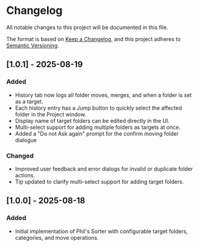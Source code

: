 
# Changelog

All notable changes to this project will be documented in this file.

The format is based on [Keep a Changelog](https://keepachangelog.com/en/1.0.0/),
and this project adheres to [Semantic Versioning](https://semver.org/spec/v2.0.0.html).

## [1.0.1] - 2025-08-19
### Added
- History tab now logs all folder moves, merges, and when a folder is set as a target.
- Each history entry has a Jump button to quickly select the affected folder in the Project window.
- Display name of target folders can be edited directly in the UI.
- Multi-select support for adding multiple folders as targets at once.
- Added a "Do not Ask again" prompt for the confirm moving folder dialogue

### Changed
- Improved user feedback and error dialogs for invalid or duplicate folder actions.
- Tip updated to clarify multi-select support for adding target folders.

## [1.0.0] - 2025-08-18
### Added
- Initial implementation of Phil's Sorter with configurable target folders, categories, and move operations.
